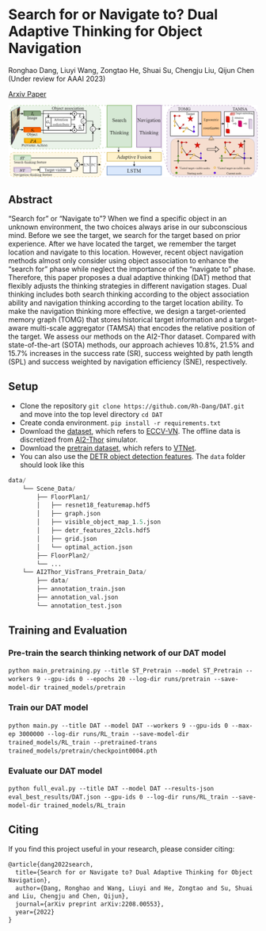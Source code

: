 # Search for or Navigate to? Dual Adaptive Thinking for Object Navigation
Ronghao Dang, Liuyi Wang, Zongtao He, Shuai Su, Chengju Liu, Qijun Chen (Under review for AAAI 2023)

[Arxiv Paper](https://arxiv.org/abs/2208.00553)

<p align="center"><img src="fig/model_architecture.png" width="700" /></p>

## Abstract
“Search for” or “Navigate to”? When we find a specific object in an unknown environment, the two choices always arise in our subconscious mind. Before we see the target, we search for the target based on prior experience. After we have located the target, we remember the target location and navigate to this location. However, recent object navigation methods almost only consider using object association to enhance the “search for” phase while neglect the importance of the “navigate to” phase. Therefore, this paper proposes a dual adaptive thinking (DAT) method that flexibly adjusts the thinking strategies in different navigation stages. Dual thinking includes both search thinking according to the object association ability and navigation thinking according to the target location ability. To make the navigation thinking more effective, we design a target-oriented memory graph (TOMG) that stores historical target information and a target-aware multi-scale aggregator (TAMSA) that encodes the relative position of the target. We assess our methods on the AI2-Thor dataset. Compared with state-of-the-art (SOTA) methods, our approach achieves 10.8%, 21.5% and 15.7% increases in the success rate (SR), success weighted by path length (SPL) and success weighted by navigation efficiency (SNE), respectively.


## Setup
- Clone the repository `git clone https://github.com/Rh-Dang/DAT.git` and move into the top level directory `cd DAT`
- Create conda environment. `pip install -r requirements.txt`
- Download the [dataset](https://drive.google.com/file/d/1kvYvutjqc6SLEO65yQjo8AuU85voT5sC/view), which refers to [ECCV-VN](https://github.com/xiaobaishu0097/ECCV-VN). The offline data is discretized from [AI2-Thor](https://ai2thor.allenai.org/) simulator.
- Download the [pretrain dataset](https://drive.google.com/file/d/1dFQV10i4IixaSUxN2Dtc6EGEayr661ce/view), which refers to [VTNet](https://github.com/xiaobaishu0097/ICLR_VTNet).
- You can also use the [DETR object detection features](https://drive.google.com/file/d/1d761VxrwctupzOat4qxsLCm5ndC4wA-M/view?usp=sharing).
The `data` folder should look like this
```python
data/ 
    └── Scene_Data/
        ├── FloorPlan1/
        │   ├── resnet18_featuremap.hdf5
        │   ├── graph.json
        │   ├── visible_object_map_1.5.json
        │   ├── detr_features_22cls.hdf5
        │   ├── grid.json
        │   └── optimal_action.json
        ├── FloorPlan2/
        └── ...
    └── AI2Thor_VisTrans_Pretrain_Data/
        ├── data/
        ├── annotation_train.json
        ├── annotation_val.json
        └── annotation_test.json
``` 
## Training and Evaluation

### Pre-train the search thinking network of our DAT model

`python main_pretraining.py --title ST_Pretrain --model ST_Pretrain --workers 9 --gpu-ids 0 --epochs 20 --log-dir runs/pretrain --save-model-dir trained_models/pretrain`
### Train our DAT model
`python main.py --title DAT --model DAT --workers 9 --gpu-ids 0 --max-ep 3000000 --log-dir runs/RL_train --save-model-dir trained_models/RL_train --pretrained-trans trained_models/pretrain/checkpoint0004.pth` 
### Evaluate our DAT model
`python full_eval.py --title DAT --model DAT --results-json eval_best_results/DAT.json --gpu-ids 0 --log-dir runs/RL_train --save-model-dir trained_models/RL_train`  
## Citing
If you find this project useful in your research, please consider citing:
```
@article{dang2022search,
  title={Search for or Navigate to? Dual Adaptive Thinking for Object Navigation},
  author={Dang, Ronghao and Wang, Liuyi and He, Zongtao and Su, Shuai and Liu, Chengju and Chen, Qijun},
  journal={arXiv preprint arXiv:2208.00553},
  year={2022}
}
```
